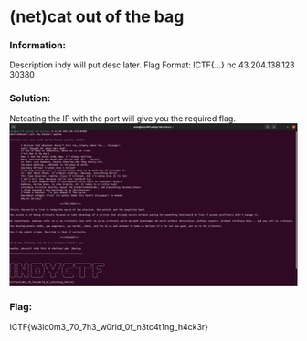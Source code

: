 
<div align="centre">
<h1> (net)cat out of the bag</h1>
</div>

### Information:
Description
indy will put desc later.
Flag Format:
ICTF{...}
nc 43.204.138.123 30380

### Solution:
Netcating the IP with the port  will give you the required flag.
![alttext](./netcat/netcat.png)

### Flag:
ICTF{w3lc0m3_70_7h3_w0rld_0f_n3tc4t1ng_h4ck3r}
